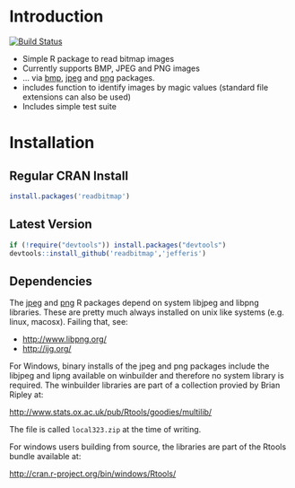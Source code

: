 Introduction
============
[![Build Status](https://travis-ci.org/jefferis/readbitmap.svg)](https://travis-ci.org/jefferis/readbitmap)

  * Simple R package to read bitmap images
  * Currently supports BMP, JPEG and PNG images
  * ... via [bmp](https://cran.r-project.org/package=bmp), [jpeg](https://cran.r-project.org/package=jpeg) and [png](https://cran.r-project.org/package=png) packages. 
  * includes function to identify images by magic values 
    (standard file extensions can also be used)
  * Includes simple test suite

Installation
============
Regular CRAN Install
--------------------
```r
install.packages('readbitmap')
```

Latest Version
--------------
```r
if (!require("devtools")) install.packages("devtools")
devtools::install_github('readbitmap','jefferis')
```

Dependencies
------------
The [jpeg](https://cran.r-project.org/package=jpeg) and 
[png](https://cran.r-project.org/package=png) R packages depend on system
libjpeg and libpng libraries.  These are pretty much always installed on unix
like systems (e.g. linux, macosx). Failing that, see:

  * http://www.libpng.org/
  * http://ijg.org/

For Windows, binary installs of the jpeg and png packages include the libjpeg
and lipng available on winbuilder and therefore no system library is required.
The winbuilder libraries are part of a collection provied by Brian Ripley at:

  http://www.stats.ox.ac.uk/pub/Rtools/goodies/multilib/

The file is called `local323.zip` at the time of writing.

For windows users building from source, the libraries are part of the Rtools
bundle available at:

  http://cran.r-project.org/bin/windows/Rtools/
